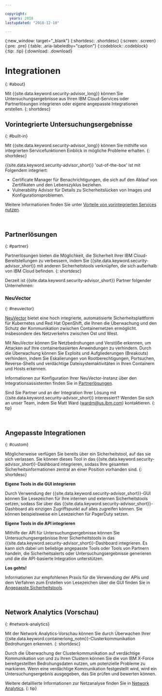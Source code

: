 ```yaml
---

copyright:
  years: 2018
lastupdated: "2018-12-10"

---
```


{:new_window: target="_blank"}
{:shortdesc: .shortdesc}
{:screen: .screen}
{:pre: .pre}
{:table: .aria-labeledby="caption"}
{:codeblock: .codeblock}
{:tip: .tip}
{:download: .download}

# Integrationen
{: #about}

Mit {{site.data.keyword.security-advisor_long}} können Sie Untersuchungsergebnisse aus Ihren IBM Cloud-Services oder Partnerlösungen integrieren oder eigene angepasste Integrationen erstellen.
{: shortdesc}


## Vorintegrierte Untersuchungsergebnisse
{: #built-in}

Mit {{site.data.keyword.security-advisor_long}} können Sie mithilfe von integrierten Servicefunktionen Einblick in mögliche Probleme erhalten.
{: shortdesc}


{{site.data.keyword.security-advisor_short}} 'out-of-the-box' ist mit Folgendem integriert:

* Certificate Manager für Benachrichtigungen, die sich auf den Ablauf von Zertifikaten und den Lebenszyklus beziehen.
* Vulnerability Advisor für Details zu Sicherheitslücken von Images und Konfigurationsproblemen.

Weitere Informationen finden Sie unter [Vorteile von vorintegrierten Services nutzen](setup.html).

</br>

## Partnerlösungen
{: #partner}

Partnerlösungen bieten die Möglichkeit, die Sicherheit Ihrer IBM Cloud-Bereitstellungen zu verbessern, indem Sie {{site.data.keyword.security-advisor_short}} mit anderen Sicherheitstools verknüpfen, die sich außerhalb von IBM Cloud befinden.
{: shortdesc}

Derzeit ist {{site.data.keyword.security-advisor_short}} Partner folgender Unternehmen:

### NeuVector
{: #neuvector}

[NeuVector](https://neuvector.com/) bietet eine hoch integrierte, automatisierte Sicherheitsplattform für Kubernetes und Red Hat OpenShift, die Ihnen die Überwachung und den Schutz der Kommunikation zwischen Containernetzen ermöglicht. Insbesondere des Netzverkehrs zwischen Ost und West.

Mit NeuVector können Sie Netzbedrohungen und Verstöße erkennen, um Attacken auf Ihre containerbasierten Anwendungen zu verhindern. Durch die Überwachung können Sie Exploits und Aufgliederungen (Breakouts) verhindern, indem Sie Eskalierungen von Rootberechtigungen, Portsuchen, Reverse-Shells und verdächtige Dateisystemaktivitäten in Ihren Containern und Hosts erkennen.

Informationen zur Konfiguration Ihrer NeuVector-Instanz über den Integrationsassistenten finden Sie in [Partnerlösungen](partners.html).

Sind Sie Partner und an der Integration Ihrer Lösung mit {{site.data.keyword.security-advisor_short}} interessiert? Wenden Sie sich an unser Team, indem Sie Matt Ward (wardm@us.ibm.com) kontaktieren.
{: tip}

</br>

## Angepasste Integrationen
{: #custom}

Möglicherweise verfügen Sie bereits über ein Sicherheitstool, auf das sie sich verlassen. Sie können dieses Tool in das {{site.data.keyword.security-advisor_short}}-Dashboard integrieren, sodass Ihre gesamten Sicherheitsinformationen zentral an einer Position vorhanden sind.
{: shortdesc}

**Eigene Tools in die GUI integrieren**

Durch Verwendung der {{site.data.keyword.security-advisor_short}}-GUI können Sie Lesezeichen für Ihre internen und externen Sicherheitstools setzen, sodass Sie über das {{site.data.keyword.security-advisor_short}}-Dashboard als einzigen Zugriffspunkt auf alles zugreifen können. Sie können beispielsweise ein Lesezeichen für PagerDuty setzen.

**Eigene Tools in die API integrieren**

Mithilfe der API für Untersuchungsergebnisse können Sie Untersuchungsergebnisse Ihrer Sicherheitstools in das {{site.data.keyword.security-advisor_short}}-Dashboard integrieren. Es kann sich dabei um beliebige angepasste Tools oder Tools von Partnern handeln, die Sicherheitsalerts oder Untersuchungsergebnisse generieren und die die API-basierte Integration unterstützen.

**Los gehts!**

Informationen zur empfohlenen Praxis für die Verwendung der APIs und dem Verfahren zum Erstellen von Lesezeichen über die GUI finden Sie in [Angepasste Sicherheitstools](/docs/services/security-advisor/custom.html).

</br>


## Network Analytics (Vorschau)
{: #network-analytics}

Mit der Network Analytics-Vorschau können Sie durch Überwachen Ihrer {{site.data.keyword.containerlong_notm}}-Clusterkommunikation Bedrohungen erkennen.
{: shortdesc}

Durch die Überwachung der Clusterkommunikation auf verdächtige Kommunikation von und zu Ihren Clustern können Sie die von IBM X-Force bereitgestellten Bedrohungsdaten nutzen, um potenzielle Probleme zu markieren. Wenn eine verdächtige Kommunikation festgestellt wird, wird ein Untersuchungsergebnis ausgegeben, das Sie prüfen und bewerten können.

Weitere detaillierte Informationen zur Netzanalyse finden Sie in [Network Analytics](network-analytics.html).
{: tip}

</br>
</br>
